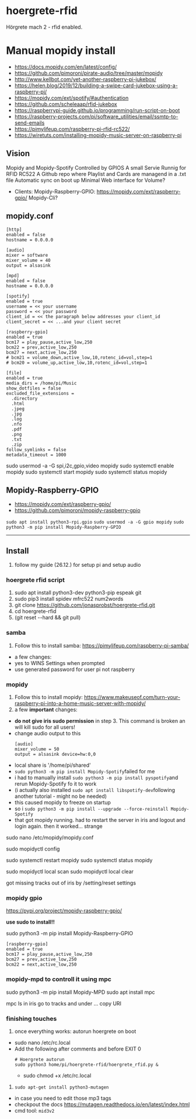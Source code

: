 # hoergrete-rfid
Hörgrete mach 2 - rfid enabled.



# Manual mopidy install

* https://docs.mopidy.com/en/latest/config/
* https://github.com/pimoroni/pirate-audio/tree/master/mopidy
* http://www.kellbot.com/yet-another-raspberry-pi-jukebox/
* https://helen.blog/2019/12/building-a-swipe-card-jukebox-using-a-raspberry-pi/
* https://mopidy.com/ext/spotify/#authentication
* https://github.com/scheleaap/rfid-jukebox
* https://raspberrypi-guide.github.io/programming/run-script-on-boot
* https://raspberry-projects.com/pi/software_utilities/email/ssmtp-to-send-emails 
* https://pimylifeup.com/raspberry-pi-rfid-rc522/
* https://wiretuts.com/installing-mopidy-music-server-on-raspberry-pi

## Vision

Mopidy and Mopidy-Spotify
Controlled by GPIOS
A small Servie Runnig for RFID RC522
A Github repo where Playlist and Cards are managend in a .txt file
Automatic sync on boot up
Minimal Web interface for Volume?

* Clients:
Mopidy-Raspberry-GPIO: https://mopidy.com/ext/raspberry-gpio/
Mopidy-Cli?



## mopidy.conf

```
[http]
enabled = false
hostname = 0.0.0.0

[audio]
mixer = software
mixer_volume = 40
output = alsasink

[mpd]
enabled = false
hostname = 0.0.0.0

[spotify]
enabled = true 
username = << your username
password = << your password
client_id = << the paragraph below addresses your client_id 
client_secret = << ...and your client secret

[raspberry-gpio]
enabled = true
bcm17 = play_pause,active_low,250
bcm22 = prev,active_low,250
bcm27 = next,active_low,250
# bcm21 = volume_down,active_low,10,rotenc_id=vol,step=1
# bcm20 = volume_up,active_low,10,rotenc_id=vol,step=1

[file]
enabled = true
media_dirs = /home/pi/Music
show_dotfiles = false
excluded_file_extensions =
  .directory
  .html
  .jpeg
  .jpg
  .log
  .nfo
  .pdf
  .png
  .txt
  .zip
follow_symlinks = false
metadata_timeout = 1000

```

sudo usermod -a -G spi,i2c,gpio,video mopidy
sudo systemctl enable mopidy
sudo systemctl start mopidy
sudo systemctl status mopidy


## Mopidy-Raspberry-GPIO

* https://mopidy.com/ext/raspberry-gpio/
* https://github.com/pimoroni/mopidy-raspberry-gpio

`sudo apt install python3-rpi.gpio`
`sudo usermod -a -G gpio mopidy`
`sudo python3 -m pip install Mopidy-Raspberry-GPIO`

---

## Install

1. follow my guide (26.12.) for setup pi and setup audio

### hoergrete rfid script

1. sudo apt install python3-dev python3-pip espeak git
1. sudo pip3 install spidev mfrc522 num2words
1. git clone https://github.com/jonasprobst/hoergrete-rfid.git
1. cd hoergrete-rfid
1. (git reset --hard && git pull)

### samba

1. Follow this to install samba: https://pimylifeup.com/raspberry-pi-samba/
  * a few changes:
  * yes to WINS Settings when prompted
  * use generated password for user pi not raspberry

### mopidy

1. Follow this to install mopidy: https://www.makeuseof.com/turn-your-raspberry-pi-into-a-home-music-server-with-mopidy/ 
1. a few **important** changes:
  * **do not give iris sudo permission** in step 3. This command is broken an will kill sudo for all users!
  * change audio output to this
    ```
    [audio]
    mixer_volume = 50
    output = alsasink device=hw:0,0
    ```
  * local share is '/home/pi/shared'
  * `sudo python3 -m pip install Mopidy-Spotify`failed for me
  * i had to manually install `sudo python3 -m pip install pyspotify`and rerun Mopidy-Spotify fo it to work
  * (i actually also installed `sudo apt install libspotify-dev`following another tutorial - might no be needed)
  * this caused mopidy to freeze on startup 
  * so i `sudo python3 -m pip install --upgrade --force-reinstall Mopidy-Spotify`
  * that got mopidy running. had to restart the server in iris and logout and login again. then it worked... strange

  sudo nano /etc/mopidy/mopidy.conf

  sudo mopidyctl config

  sudo systemctl restart mopidy
  sudo systemctl status mopidy

  sudo mopidyctl local scan
  sudo mopidyctl local clear
  
  got missing tracks out of iris by /setting/reset settings

### mopidy gpio
https://pypi.org/project/mopidy-raspberry-gpio/

**use sudo to install!!**

sudo python3 -m pip install Mopidy-Raspberry-GPIO

```
[raspberry-gpio]
enabled = true
bcm17 = play_pause,active_low,250
bcm27 = prev,active_low,250
bcm22 = next,active_low,250
```

### mopidy-mpd to controll it using mpc

sudo python3 -m pip install Mopidy-MPD
sudo apt install mpc

mpc ls
in iris go to tracks and under ... copy URI


### finishing touches

1. once everything works: autorun hoergrete on boot
  * sudo nano /etc/rc.local 
  * Add the following after comments and before EXIT 0
    ```
    # Hoergrete autorun
    sudo python3 home/pi/hoergrete-rfid/hoergrete_rfid.py &
    ```
    * sudo chmod +x /etc/rc.local
1. `sudo apt-get install python3-mutagen` 
  * in case you need to edit those mp3 tags
  * checkpout the docs https://mutagen.readthedocs.io/en/latest/index.html
  * cmd tool: `mid3v2`


